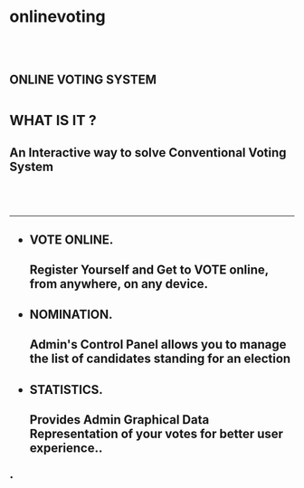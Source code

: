 # onlinevoting
<br><br><h2><b>ONLINE VOTING SYSTEM<b><h2>
  <h3><b>WHAT IS IT ?<b></h3>
    <h4>An Interactive way to solve Conventional Voting System</h4><br>
    <hr>
      <ul>
        <li><h4>VOTE ONLINE.</h4><p>Register Yourself and Get to VOTE online, from anywhere, on any device.</p></li>
        <li><h4>NOMINATION.</h4><p>Admin's Control Panel allows you to manage the list of candidates standing for an election</p></li>
        <li><h4>STATISTICS.</h4><p>Provides Admin Graphical Data Representation of your votes for better user experience..</p></li>
    </ul>
  
.
